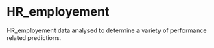 # HR_employement
HR_employement data analysed to determine a variety of performance related predictions.

